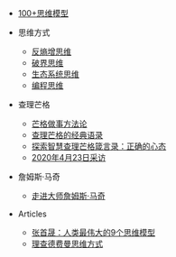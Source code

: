 
- [100+思维模型](100+思维模型.md)
- 思维方式
    - [反熵增思维](ideologies/反熵增思维.md)
    - [破界思维](ideologies/破界思维.md)
    - [生态系统思维](ideologies/生态系统思维.md)
    - [编程思维](ideologies/编程思维.md)

- 查理芒格
    - [芒格做事方法论](charlie_munger/芒格做事方法论.md)
    - [查理芒格的经典语录](charlie_munger/查理芒格的经典语录.md)
    - [探索智慧查理芒格箴言录：正确的心态](charlie_munger/探索智慧查理芒格箴言录：正确的心态.md)
    - [2020年4月23日采访](charlie_munger/2020年4月23日采访.md)
- 詹姆斯·马奇
    - [走进大师詹姆斯·马奇](james_march/走进大师詹姆斯马奇.md)
- Articles
    - [张首晟：人类最伟大的9个思维模型](articles/张首晟：人类最伟大的9个思维模型.md)
    - [理查德费曼思维方式](articles/理查德费曼思维方式.md)




